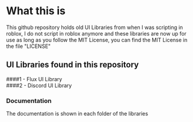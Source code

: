 # What this is
This github repository holds old UI Libraries from when I was scripting in roblox, I do not script in roblox anymore and these libraries are now up for use as long as you follow the MIT License, you can find the MIT License in the file "LICENSE"

## UI Libraries found in this repository
####1 - Flux UI Library <br />
####2 - Discord UI Library <br />

### Documentation
The documentation is shown in each folder of the libraries
